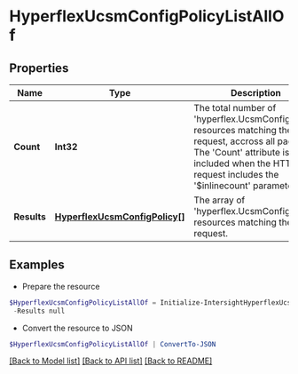 # HyperflexUcsmConfigPolicyListAllOf
## Properties

Name | Type | Description | Notes
------------ | ------------- | ------------- | -------------
**Count** | **Int32** | The total number of &#39;hyperflex.UcsmConfigPolicy&#39; resources matching the request, accross all pages. The &#39;Count&#39; attribute is included when the HTTP GET request includes the &#39;$inlinecount&#39; parameter. | [optional] 
**Results** | [**HyperflexUcsmConfigPolicy[]**](HyperflexUcsmConfigPolicy.md) | The array of &#39;hyperflex.UcsmConfigPolicy&#39; resources matching the request. | [optional] 

## Examples

- Prepare the resource
```powershell
$HyperflexUcsmConfigPolicyListAllOf = Initialize-IntersightHyperflexUcsmConfigPolicyListAllOf  -Count null `
 -Results null
```

- Convert the resource to JSON
```powershell
$HyperflexUcsmConfigPolicyListAllOf | ConvertTo-JSON
```

[[Back to Model list]](../README.md#documentation-for-models) [[Back to API list]](../README.md#documentation-for-api-endpoints) [[Back to README]](../README.md)

